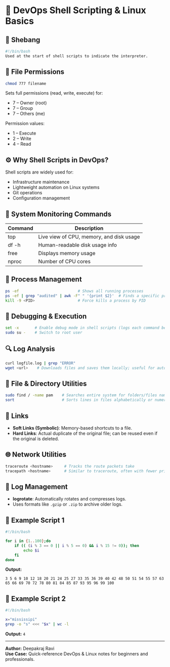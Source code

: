 # 🐧 DevOps Shell Scripting & Linux Basics

## 🔰 Shebang
```bash
#!/bin/bash
Used at the start of shell scripts to indicate the interpreter.
```

## 🔐 File Permissions
```bash
chmod 777 filename
```
Sets full permissions (read, write, execute) for:

- 7 – Owner (root)
- 7 – Group
- 7 – Others (me)

Permission values:
- 1 – Execute
- 2 – Write
- 4 – Read

## ⚙️ Why Shell Scripts in DevOps?
Shell scripts are widely used for:
- Infrastructure maintenance
- Lightweight automation on Linux systems
- Git operations
- Configuration management

## 🧠 System Monitoring Commands
| Command    | Description                                 |
|------------|---------------------------------------------|
| top        | Live view of CPU, memory, and disk usage    |
| df -h      | Human-readable disk usage info              |
| free       | Displays memory usage                       |
| nproc      | Number of CPU cores                         |

## 🧰 Process Management
```bash
ps -ef                          # Shows all running processes
ps -ef | grep "audited" | awk -F" " '{print $2}'  # Finds a specific process and prints its PID
kill -9 <PID>                   # Force kills a process by PID
```

## 🧪 Debugging & Execution
```bash
set -x       # Enable debug mode in shell scripts (logs each command before execution)
sudo su -    # Switch to root user
```

## 🔍 Log Analysis
```bash
curl logfile.log | grep "ERROR"
wget <url>    # Downloads files and saves them locally; useful for automation
```

## 🔎 File & Directory Utilities
```bash
sudo find / -name pam    # Searches entire system for folders/files named "pam"
sort                     # Sorts lines in files alphabetically or numerically
```

## 🔁 Links
- **Soft Links (Symbolic)**: Memory-based shortcuts to a file.
- **Hard Links**: Actual duplicate of the original file; can be reused even if the original is deleted.

## 🌐 Network Utilities
```bash
traceroute <hostname>     # Tracks the route packets take
tracepath <hostname>      # Similar to traceroute, often with fewer privileges
```

## 🔄 Log Management
- **logrotate**: Automatically rotates and compresses logs.
- Uses formats like `.gzip` or `.zip` to archive older logs.

## 📜 Example Script 1
```bash
#!/bin/bash

for i in {1..100};do
    if (( (i % 3 == 0 || i % 5 == 0) && i % 15 != 0)); then
        echo $i
    fi
done
```
**Output:**
```
3 5 6 9 10 12 18 20 21 24 25 27 33 35 36 39 40 42 48 50 51 54 55 57 63 65 66 69 70 72 78 80 81 84 85 87 93 95 96 99 100
```

## 📜 Example Script 2
```bash
#!/bin/bash

x="mississipi"
grep -o "s" <<< "$x" | wc -l
```
**Output:** `4`

---
**Author:** Deepakraj Ravi  
**Use Case:** Quick-reference DevOps & Linux notes for beginners and professionals.